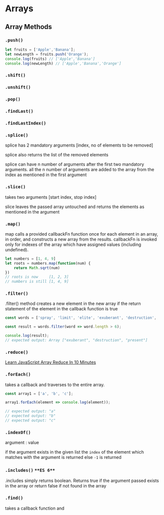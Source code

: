 # Arrays


## Array Methods 

### `.push()`

```jsx
let fruits = ['Apple','Banana'];
let newLength = fruits.push('Orange');
console.log(fruits) // ['Apple','Banana']
console.log(newLength) // ['Apple','Banana','Orange']

```

### `.shift()`
### `.unshift()`
### `.pop()`
### `.findLast()`
### `.findLastIndex()`
### `.splice()`

splice has 2 mandatory arguments [index, no of elements to be removed]

splice also returns the list of the removed elements

splice can have n number of arguments after the first two mandatory arguments. all the n number of arguments are added to the array from the index as mentioned in the first argument

### `.slice()`

takes two arguments [start index, stop index]

slice leaves the passed array untouched and returns the elements as mentioned in the argument

### `.map()`

map calls a provided callbackFn function once for each element in an array, in order, and constructs a new array from the results. callbackFn is invoked only for indexes of the array which have assigned values (including undefined).

```jsx
let numbers = [1, 4, 9]
let roots = numbers.map(function(num) {
    return Math.sqrt(num)
})
// roots is now     [1, 2, 3]
// numbers is still [1, 4, 9]
```

### `.filter()`

.filter() method creates a new element in the new array if the return statement of the element in the callback function is true 

```jsx
const words = ['spray', 'limit', 'elite', 'exuberant', 'destruction', 'present'];

const result = words.filter(word => word.length > 6);

console.log(result);
// expected output: Array ["exuberant", "destruction", "present"]
```

### `.reduce()`

[Learn JavaScript Array Reduce In 10 Minutes](https://www.youtube.com/watch?v=s1XVfm5mIuU)

### `.forEach()`

takes a callback and traverses to the entire array. 

```jsx
const array1 = ['a', 'b', 'c'];

array1.forEach(element => console.log(element));

// expected output: "a"
// expected output: "b"
// expected output: "c"
```

### `.indexOf()`

argument : value 

if the argument exists in the given list the `index` of the element which matches with the argument is returned else `-1` is returned

### `.includes()`   `**ES 6**`

.includes simply returns boolean. Returns true if the argument passed exists in the array or return false if not found in the array

### `.find()`

takes a callback function and